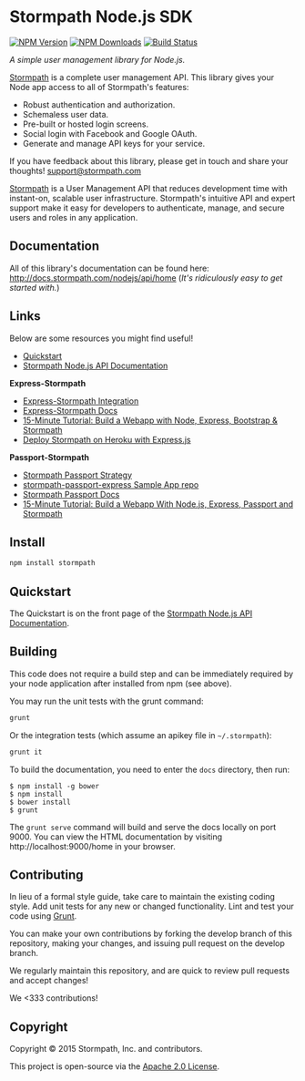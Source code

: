 # Stormpath Node.js SDK

[![NPM Version](https://img.shields.io/npm/v/stormpath.svg?style=flat)](https://npmjs.org/package/stormpath)
[![NPM Downloads](http://img.shields.io/npm/dm/stormpath.svg?style=flat)](https://npmjs.org/package/stormpath)
[![Build Status](https://img.shields.io/travis/stormpath/stormpath-sdk-node.svg?style=flat)](https://travis-ci.org/stormpath/stormpath-sdk-node)

*A simple user management library for Node.js.*

[Stormpath](https://stormpath.com) is a complete user management API.  This
library gives your Node app access to all of Stormpath's features:

- Robust authentication and authorization.
- Schemaless user data.
- Pre-built or hosted login screens.
- Social login with Facebook and Google OAuth.
- Generate and manage API keys for your service.

If you have feedback about this library, please get in touch and share your
thoughts! support@stormpath.com

[Stormpath](https://stormpath.com) is a User Management API that reduces
development time with instant-on, scalable user infrastructure.  Stormpath's
intuitive API and expert support make it easy for developers to authenticate,
manage, and secure users and roles in any application.


## Documentation

All of this library's documentation can be found here:
http://docs.stormpath.com/nodejs/api/home (*It's ridiculously easy to get
started with.*)


## Links

Below are some resources you might find useful!

- [Quickstart](http://docs.stormpath.com/nodejs/quickstart/)
- [Stormpath Node.js API Documentation](http://docs.stormpath.com/nodejs/api)

**Express-Stormpath**

- [Express-Stormpath Integration](https://github.com/stormpath/stormpath-express)
- [Express-Stormpath Docs](https://docs.stormpath.com/nodejs/express/)
- [15-Minute Tutorial: Build a Webapp with Node, Express, Bootstrap & Stormpath](https://stormpath.com/blog/build-nodejs-express-stormpath-app/)
- [Deploy Stormpath on Heroku with Express.js](https://github.com/stormpath/stormpath-heroku-express-sample)

**Passport-Stormpath**

- [Stormpath Passport Strategy](https://github.com/stormpath/passport-stormpath)
- [stormpath-passport-express Sample App repo](https://github.com/stormpath/stormpath-passport-express-sample)
- [Stormpath Passport Docs](https://docs.stormpath.com/nodejs/passport/)
- [15-Minute Tutorial: Build a Webapp With Node.js, Express, Passport and Stormpath](https://stormpath.com/blog/build-app-nodejs-express-passport-stormpath/)


## Install

```bash
npm install stormpath
```


## Quickstart

The Quickstart is on the front page of the [Stormpath Node.js API Documentation](http://docs.stormpath.com/nodejs/api).


## Building

This code does not require a build step and can be immediately required by your node application after installed from npm (see above).

You may run the unit tests with the grunt command:

```bash
grunt
```

Or the integration tests (which assume an apikey file in `~/.stormpath`):

```bash
grunt it
```

To build the documentation, you need to enter the `docs` directory, then run:

```console
$ npm install -g bower
$ npm install
$ bower install
$ grunt
```

The `grunt serve` command will build and serve the docs locally on port 9000.  You can
view the HTML documentation by visiting http://localhost:9000/home in your browser.


## Contributing

In lieu of a formal style guide, take care to maintain the existing coding
style.  Add unit tests for any new or changed functionality.  Lint and test
your code using [Grunt](http://gruntjs.com/).

You can make your own contributions by forking the develop branch of this
repository, making your changes, and issuing pull request on the develop branch.

We regularly maintain this repository, and are quick to review pull requests and
accept changes!

We <333 contributions!


## Copyright

Copyright &copy; 2015 Stormpath, Inc. and contributors.

This project is open-source via the [Apache 2.0 License](http://www.apache.org/licenses/LICENSE-2.0).
